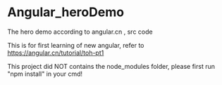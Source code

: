 # Angular_heroDemo
The hero demo according to angular.cn , src code

This is for first learning of new angular, refer to https://angular.cn/tutorial/toh-pt1

This project did NOT contains the node_modules folder, please first run "npm install" in your cmd! 
